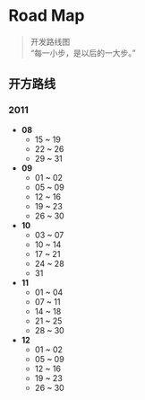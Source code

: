 Road Map
========
> 开发路线图 <br />
> “每一小步，是以后的一大步。”

## 开方路线 ##
### __2011__ ###
* __08__
    * 15 ~ 19
    * 22 ~ 26
    * 29 ~ 31
* __09__
    * 01 ~ 02
    * 05 ~ 09
    * 12 ~ 16
    * 19 ~ 23
    * 26 ~ 30
* __10__
    * 03 ~ 07
    * 10 ~ 14
    * 17 ~ 21
    * 24 ~ 28
    * 31
* __11__
    * 01 ~ 04
    * 07 ~ 11
    * 14 ~ 18
    * 21 ~ 25
    * 28 ~ 30
* __12__
    * 01 ~ 02
    * 05 ~ 09
    * 12 ~ 16
    * 19 ~ 23
    * 26 ~ 30
